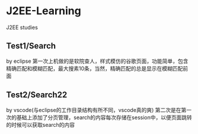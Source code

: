 # J2EE-Learning
J2EE studies 

## Test1/Search
   by eclipse
   第一次上机做的是软院查人，样式模仿的谷歌页面，功能简单，包含精确匹配和模糊匹配，最大搜素10条，当然，精确匹配的总是显示在模糊匹配前面

## Test2/Search22
   by vscode(与eclipse的工作目录结构有所不同，vscode真的爽)
   第二次是在第一次的基础上添加了分页管理，search的内容每次存储在session中，以便页面跳转的时候可以获取search的内容
